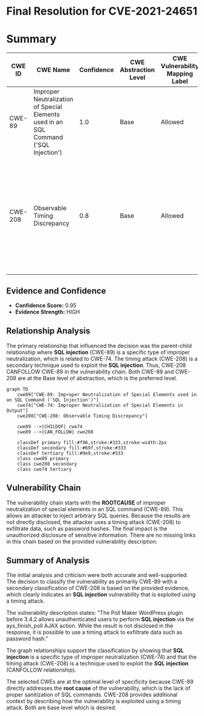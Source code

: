 # Final Resolution for CVE-2021-24651

# Summary
| CWE ID | CWE Name | Confidence | CWE Abstraction Level | CWE Vulnerability Mapping Label | CWE-Vulnerability Mapping Notes |
|---|---|---|---|---|---|
| CWE-89 | Improper Neutralization of Special Elements used in an SQL Command ('SQL Injection') | 1.0 | Base | Allowed | Primary CWE: The core issue is the lack of proper sanitization leading to **SQL injection**. |
| CWE-208 | Observable Timing Discrepancy | 0.8 | Base | Allowed | Secondary CWE: The vulnerability utilizes a timing attack to exfiltrate data, which aligns with the characteristics of CWE-208, but this is an exploitation technique rather than the root cause. |

## Evidence and Confidence

*   **Confidence Score:** 0.95
*   **Evidence Strength:** HIGH

## Relationship Analysis
The primary relationship that influenced the decision was the parent-child relationship where **SQL injection** (CWE-89) is a specific type of improper neutralization, which is related to CWE-74. The timing attack (CWE-208) is a secondary technique used to exploit the **SQL injection**. Thus, CWE-208 CANFOLLOW CWE-89 in the vulnerability chain. Both CWE-89 and CWE-208 are at the Base level of abstraction, which is the preferred level.

```mermaid
graph TD
    cwe89["CWE-89: Improper Neutralization of Special Elements used in an SQL Command ('SQL Injection')"]
    cwe74["CWE-74: Improper Neutralization of Special Elements in Output"]
    cwe208["CWE-208: Observable Timing Discrepancy"]
    
    cwe89 -->|CHILDOF| cwe74
    cwe89 -->|CAN_FOLLOW| cwe208
    
    classDef primary fill:#f96,stroke:#333,stroke-width:2px
    classDef secondary fill:#69f,stroke:#333
    classDef tertiary fill:#9e9,stroke:#333
    class cwe89 primary
    class cwe208 secondary
    class cwe74 tertiary
```

## Vulnerability Chain
The vulnerability chain starts with the **ROOTCAUSE** of improper neutralization of special elements in an SQL command (CWE-89). This allows an attacker to inject arbitrary SQL queries. Because the results are not directly disclosed, the attacker uses a timing attack (CWE-208) to exfiltrate data, such as password hashes. The final impact is the unauthorized disclosure of sensitive information. There are no missing links in this chain based on the provided vulnerability description.

## Summary of Analysis
The initial analysis and criticism were both accurate and well-supported. The decision to classify the vulnerability as primarily CWE-89 with a secondary classification of CWE-208 is based on the provided evidence, which clearly indicates an **SQL injection** vulnerability that is exploited using a timing attack.

The vulnerability description states: "The Poll Maker WordPress plugin before 3.4.2 allows unauthenticated users to perform **SQL injection** via the ays_finish_poll AJAX action. While the result is not disclosed in the response, it is possible to use a timing attack to exfiltrate data such as password hash."

The graph relationships support the classification by showing that **SQL injection** is a specific type of improper neutralization (CWE-74) and that the timing attack (CWE-208) is a technique used to exploit the **SQL injection** (CANFOLLOW relationship).

The selected CWEs are at the optimal level of specificity because CWE-89 directly addresses the **root cause** of the vulnerability, which is the lack of proper sanitization of SQL commands. CWE-208 provides additional context by describing how the vulnerability is exploited using a timing attack. Both are base level which is desired.